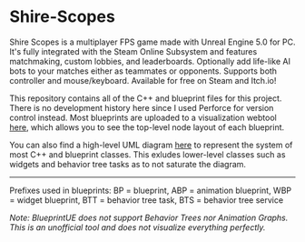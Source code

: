 # Shire-Scopes
Shire Scopes is a multiplayer FPS game made with Unreal Engine 5.0 for PC. It's fully integrated with the Steam Online Subsystem and features matchmaking, custom lobbies, and leaderboards. Optionally add life-like AI bots to your matches either as teammates or opponents. Supports both controller and mouse/keyboard. Available for free on Steam and Itch.io! 

This repository contains all of the C++ and blueprint files for this project. There is no development history here since I used Perforce for version control instead. Most blueprints are uploaded to a visualization webtool [here](https://blueprintue.com/profile/jordanmanthey/), which allows you to see the top-level node layout of each blueprint.

You can also find a high-level UML diagram [here](https://drive.google.com/file/d/18IXymCuSL17X7kTAPDWl6hR5QvQzk5jk/view?usp=sharing) to represent the system of most C++ and blueprint classes. This exludes lower-level classes such as widgets and behavior tree tasks as to not saturate the diagram.

------------------

Prefixes used in blueprints:
BP = blueprint,
ABP = animation blueprint,
WBP = widget blueprint,
BTT = behavior tree task,
BTS = behavior tree service

*Note: BlueprintUE does not support Behavior Trees nor Animation Graphs. This is an unofficial tool and does not visualize everything perfectly.*
